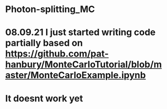 # Photon-splitting_MC
# 08.09.21 I just started writing code partially based on https://github.com/pat-hanbury/MonteCarloTutorial/blob/master/MonteCarloExample.ipynb
# It doesnt work yet 
